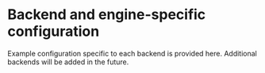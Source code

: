 # Backend and engine-specific configuration

Example configuration specific to each backend is provided here. Additional backends will be added in the future.
